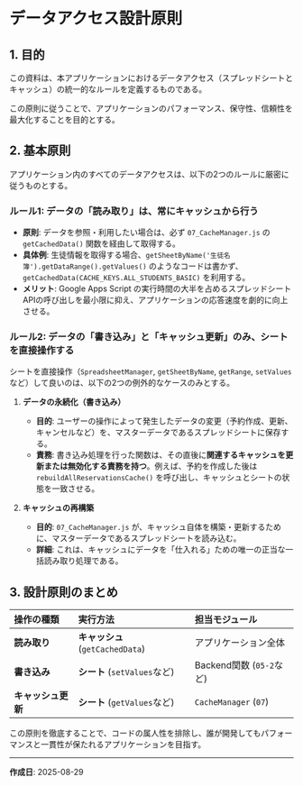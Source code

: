 # データアクセス設計原則

## 1. 目的

この資料は、本アプリケーションにおけるデータアクセス（スプレッドシートとキャッシュ）の統一的なルールを定義するものである。

この原則に従うことで、アプリケーションのパフォーマンス、保守性、信頼性を最大化することを目的とする。

## 2. 基本原則

アプリケーション内のすべてのデータアクセスは、以下の2つのルールに厳密に従うものとする。

### ルール1: データの「読み取り」は、常にキャッシュから行う

- **原則**: データを参照・利用したい場合は、必ず `07_CacheManager.js` の `getCachedData()` 関数を経由して取得する。
- **具体例**: 生徒情報を取得する場合、`getSheetByName('生徒名簿').getDataRange().getValues()` のようなコードは書かず、`getCachedData(CACHE_KEYS.ALL_STUDENTS_BASIC)` を利用する。
- **メリット**: Google Apps Script の実行時間の大半を占めるスプレッドシートAPIの呼び出しを最小限に抑え、アプリケーションの応答速度を劇的に向上させる。

### ルール2: データの「書き込み」と「キャッシュ更新」のみ、シートを直接操作する

シートを直接操作（`SpreadsheetManager`, `getSheetByName`, `getRange`, `setValues` など）して良いのは、以下の2つの例外的なケースのみとする。

1. **データの永続化（書き込み）**
    - **目的**: ユーザーの操作によって発生したデータの変更（予約作成、更新、キャンセルなど）を、マスターデータであるスプレッドシートに保存する。
    - **責務**: 書き込み処理を行った関数は、その直後に**関連するキャッシュを更新または無効化する責務を持つ**。例えば、予約を作成した後は `rebuildAllReservationsCache()` を呼び出し、キャッシュとシートの状態を一致させる。

2. **キャッシュの再構築**
    - **目的**: `07_CacheManager.js` が、キャッシュ自体を構築・更新するために、マスターデータであるスプレッドシートを読み込む。
    - **詳細**: これは、キャッシュにデータを「仕入れる」ための唯一の正当な一括読み取り処理である。

## 3. 設計原則のまとめ

| 操作の種類         | 実行方法                         | 担当モジュール           |
| :----------------- | :------------------------------- | :----------------------- |
| **読み取り**       | **キャッシュ** (`getCachedData`) | アプリケーション全体     |
| **書き込み**       | **シート** (`setValues`など)     | Backend関数 (`05-2`など) |
| **キャッシュ更新** | **シート** (`getValues`など)     | `CacheManager` (`07`)    |

この原則を徹底することで、コードの属人性を排除し、誰が開発してもパフォーマンスと一貫性が保たれるアプリケーションを目指す。

---
**作成日**: 2025-08-29

